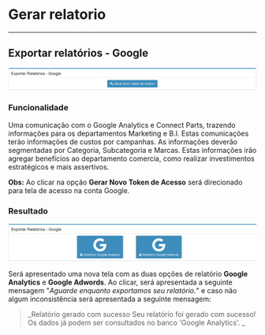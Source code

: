 # Gerar relatorio

---

## Exportar relatórios - Google

![](/assets/analytics01.png)

### Funcionalidade

Uma comunicação com o Google Analytics e Connect Parts, trazendo informações para os departamentos Marketing e B.I. Estas comunicações terão informações de custos por campanhas. As informações deverão segmentadas por Categoria, Subcategoria e Marcas. Estas informações irão agregar benefícios ao departamento comercia, como realizar investimentos estratégicos e mais assertivos.

**Obs:** Ao clicar na opção **Gerar Novo Token de Acesso** será direcionado para tela de acesso na conta Google.

### Resultado

![](/assets/analytics02.png)

Será apresentado uma nova tela com as duas opções de relatório **Google Analytics** e **Google Adwords**. Ao clicar, será apresentada a seguinte mensagem "_Aguarde enquanto exportamos seu relatório._" e caso não algum inconsistência será apresentada a seguinte mensagem:

> _Relatório gerado com sucesso
Seu relatório foi gerado com sucesso! Os dados já podem ser consultados no banco 'Google Analytics'. _